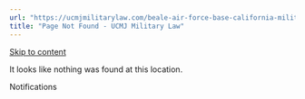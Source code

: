 ```yaml
---
url: "https://ucmjmilitarylaw.com/beale-air-force-base-california-military-defense-lawyer-ucmj-legal-guide/%7Blocation13"
title: "Page Not Found - UCMJ Military Law"
---
```


[Skip to content](https://ucmjmilitarylaw.com/beale-air-force-base-california-military-defense-lawyer-ucmj-legal-guide/%7Blocation13#content)

It looks like nothing was found at this location.

Notifications